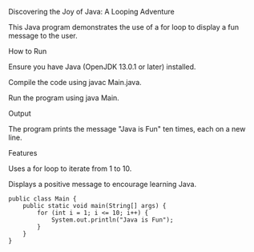 Discovering the Joy of Java: A Looping Adventure

This Java program demonstrates the use of a for loop to display a fun message to the user.

How to Run





Ensure you have Java (OpenJDK 13.0.1 or later) installed.



Compile the code using javac Main.java.



Run the program using java Main.

Output

The program prints the message "Java is Fun" ten times, each on a new line.

Features





Uses a for loop to iterate from 1 to 10.



Displays a positive message to encourage learning Java.
```
public class Main {
    public static void main(String[] args) {
        for (int i = 1; i <= 10; i++) {
            System.out.println("Java is Fun");
        }
    }
}
```
